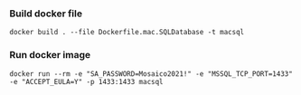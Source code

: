 ### Build docker file

`docker build . --file Dockerfile.mac.SQLDatabase -t macsql`

### Run docker image

`docker run --rm -e "SA_PASSWORD=Mosaico2021!" -e "MSSQL_TCP_PORT=1433" -e "ACCEPT_EULA=Y" -p 1433:1433 macsql`

